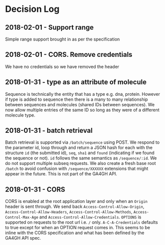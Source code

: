 # Decision Log

## 2018-02-01 - Support range

Simple range support brought in as per the specification

## 2018-02-01 - CORS. Remove credentials

We have no credentials so we have removed the header

## 2018-01-31 - type as an attribute of molecule

Sequence is technically the entity that has a type e.g. dna, protein. However if type is added to sequence then there is a many to many relationship between sequences and molecules (shared IDs between sequences). We now allow multiple entries of the same ID so long as they were of a different molecule type.

## 2018-01-31 - batch retrieval

Batch retrieval is supported via `/batch/sequence` using POST. We respond to the parameter id, loop through and return a JSON hash for each with the structure `id` (the submitted id), `seq`, `sha1` and `found` (indicating if we found the sequence or not). `id` follows the same semantics as `/sequence/:id`. We do not support multiple subseq requests. We also create a fresh base root `/batch` to avoid confusion with `/sequence/XXXXXX` extensions that might appear in the future. This is not part of the GA4GH API.

## 2018-01-31 - CORS

CORS is enabled at the root application layer and only when an `Origin` header is sent through. We send back `Access-Control-Allow-Origin`, `Access-Control-Allow-Headers`, `Access-Control-Allow-Methods`, `Access-Control-Max-Age` and `Access-Control-Allow-Credentials`. `OPTIONS` is supported on requests to the root url i.e. `/` only. `A-C-A-Credentials` defaults to true except for when an OPTION request comes in. This seems to be inline with the CORS specification and what has been defined by the GA4GH API spec.
